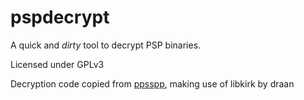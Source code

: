 # pspdecrypt
A quick and *dirty* tool to decrypt PSP binaries.

Licensed under GPLv3

Decryption code copied from [ppsspp](https://github.com/hrydgard/ppsspp/), making use of libkirk by draan
